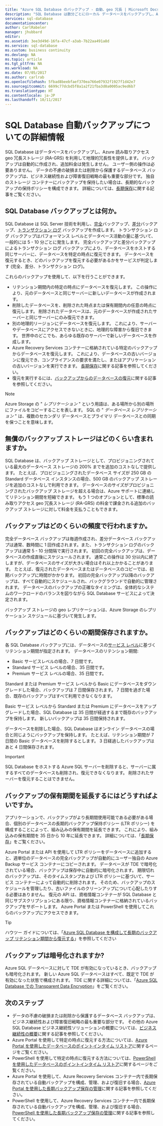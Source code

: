 ```yaml
---
title: "Azure SQL Database のバックアップ - 自動、geo 冗長 | Microsoft Docs"
description: "SQL Database は数分ごとにローカル データベースをバックアップし、Azure 読み取りアクセス geo 冗長ストレージを利用して地理的冗長性を提供します。"
services: sql-database
documentationcenter: 
author: CarlRabeler
manager: jhubbard
editor: 
ms.assetid: 3ee3d49d-16fa-47cf-a3ab-7b22aa491a8d
ms.service: sql-database
ms.custom: business continuity
ms.devlang: NA
ms.topic: article
ms.tgt_pltfrm: NA
ms.workload: NA
ms.date: 07/05/2017
ms.author: carlrab
ms.openlocfilehash: 5fbad8beebfaef370ea766e07932f1927f1d42e7
ms.sourcegitcommit: 6699c77dcbd5f8a1a2f21fba3d0a0005ac9ed6b7
ms.translationtype: HT
ms.contentlocale: ja-JP
ms.lasthandoff: 10/11/2017
---
```

# <a name="learn-about-automatic-sql-database-backups"></a>SQL Database 自動バックアップについての詳細情報

SQL Database はデータベースをバックアップし、Azure 読み取りアクセス geo 冗長ストレージ (RA-GRS) を利用して地理的冗長性を提供します。 バックアップは自動的に作成され、追加料金は発生しません。 ユーザー側の操作は必要ありません。 データの不慮の破損または削除から保護するデータベース バックアップは、ビジネス継続性および障害復旧戦略の最も重要な部分です。 独自のストレージ コンテナーにバックアップを保持したい場合は、長期的なバックアップの保持ポリシーを構成できます。 詳細については、[長期保存](sql-database-long-term-retention.md)に関する記事をご覧ください。

## <a name="what-is-a-sql-database-backup"></a>SQL Database バックアップとは何か。

SQL Database は SQL Server 技術を利用し、[完全](https://msdn.microsoft.com/library/ms186289.aspx)バックアップ、[差分](https://msdn.microsoft.com/library/ms175526.aspx)バックアップ、[トランザクション ログ](https://msdn.microsoft.com/library/ms191429.aspx) バックアップを作成します。 トランザクション ログ バックアップはパフォーマンス レベルとデータベース活動の量に基づいて、一般的には 5 - 10 分ごとに発生します。 完全バックアップと差分バックアップによるトランザクション ログ バックアップにより、データベースをホストする同じサーバーに、データベースを特定の時点に復元できます。 データベースを復元するとき、どのバックアップを復元する必要があるかをサービスが判定します (完全、差分、トランザクション ログ)。


これらのバックアップを使用して、以下を行うことができます。

* リテンション期間内の特定の時点にデータベースを復元します。 この操作により、元のデータベースと同じサーバーに新しいデータベースが作成されます。
* 削除したデータベースを、削除された時点または保有期間内の任意の時点に復元します。 削除されたデータベースは、元のデータベースが作成されたサーバーと同じサーバーにのみ復元できます。
* 別の地理的リージョンにデータベースを復元します。 これにより、サーバーやデータベースにアクセスできないときに、地理的な障害から復旧できます。 世界中のどこでも、あらゆる既存のサーバーで新しいデータベースを作成します。 
* Azure Recovery Services コンテナーに格納されている特定のバックアップからデータベースを復元します。 これにより、データベースの古いバージョンに復元でき、コンプライアンスの要求を満たし、またはアプリケーションの古いバージョンを実行できます。 [長期保存](sql-database-long-term-retention.md)に関する記事を参照してください。
* 復元を実行するには、[バックアップからのデータベースの復元](sql-database-recovery-using-backups.md)に関する記事を参照してください。

> [!NOTE]
> Azure Storage の " *レプリケーション* " という用語は、ある場所から別の場所にファイルをコピーすることを表します。 SQL の " *データベース レプリケーション* " は、複数のセカンダリ データベースとプライマリ データベースとの同期を保つことを意味します。 
> 

## <a name="how-much-backup-storage-is-included-at-no-cost"></a>無償のバックアップ ストレージはどのくらい含まれますか。
SQL Database は、バックアップ ストレージとして、プロビジョニングされている最大のデータベース ストレージの 200% までを追加のコストなしで提供します。 たとえば、プロビジョニングされたデータベース サイズが 250 GB の Standard データベース インスタンスの場合、500 GB のバックアップ ストレージを追加のコストなしで利用できます。 データベースのサイズがプロビジョニングされたバックアップ ストレージを超える場合は、Azure サポートに連絡してリテンション期間を短縮できます。 もう 1 つのオプションとして、標準の読み取りアクセス geo 冗長ストレージ (RA-GRS) の料金で課金される追加のバックアップ ストレージに対して料金を支払うこともできます。 

## <a name="how-often-do-backups-happen"></a>バックアップはどのくらいの頻度で行われますか。
完全データベース バックアップは毎週作成され、差分データベース バックアップは通常、数時間に 1 回作成されます。また、トランザクション ログのバックアップは通常 5 - 10 分間隔で実行されます。 初回の完全バックアップは、データベースの作成直後にスケジュールされます。 通常この操作は 30 分以内に終了しますが、データベースのサイズが大きい場合はそれ以上かかることがあります。 たとえば、復元されたデータベースまたはデータベースのコピーでは、初期バックアップに時間がかかります。 初回の完全バックアップ以降のバックアップは、すべて自動的にスケジュールされ、バックグラウンドで自動的に管理されます。 データベースのバックアップの正確なタイミングは、全体的なシステムのワークロードのバランスを図りながら SQL Database サービスによって決定されます。 

バックアップ ストレージの geo レプリケーションは、Azure Storage のレプリケーション スケジュールに基づいて発生します。

## <a name="how-long-do-you-keep-my-backups"></a>バックアップはどのくらいの期間保存されますか。
各 SQL Database バックアップには、データベースの[サービス レベル](sql-database-service-tiers.md)に基づくリテンション期間が指定されます。 データベースのリテンション期間:


* Basic サービスレベルの場合、7 日間です。
* Standard サービス レベルの場合、35 日間です。
* Premium サービス レベルの場合、35 日間です。

Standard または Premium サービス レベルから Basic にデータベースをダウングレードした場合、バックアップは 7 日間保存されます。 7 日間を過ぎた場合、既存のバックアップはすべて利用できなくなります。 

Basic サービス レベルから Standard または Premium にデータベースをアップグレードした場合、SQL Database は 35 日間が経過するまで既存のバックアップを保持します。 新しいバックアップは 35 日間保持されます。

データベースを削除した場合、SQL Database はオンライン データベースの場合と同じようにバックアップを保持します。 たとえば、リテンション期間が 7 日間の Basic データベースを削除するとします。 3 日経過したバックアップはあと 4 日間保存されます。

> [!IMPORTANT]
> SQL Database をホストする Azure SQL サーバーを削除すると、サーバーに属するすべてのデータベースも削除され、復元できなくなります。 削除されたサーバーを復元することはできません。
> 

## <a name="how-to-extend-the-backup-retention-period"></a>バックアップの保有期間を延長するにはどうすればよいですか。
アプリケーションで、バックアップがより長期間使用可能である必要がある場合、個別のデータベースの長期的バックアップ保持ポリシー (LTR ポリシー) を構成することによって、組み込みの保有期間を延長できます。 これにより、組み込みの保有期間を 35 日から 10 年に延長できます。 詳細については、「[長期保存](sql-database-long-term-retention.md)」をご覧ください。

Azure Portal または API を使用して LTR ポリシーをデータベースに追加すると、週単位のデータベースの完全バックアップが自動的にユーザー独自の Azure Backup サービス コンテナーにコピーされます。 データベースが TDE で暗号化されている場合、バックアップは保存中に自動的に暗号化されます。  期限切れのバックアップは、そのタイムスタンプおよび LTR ポリシーに基づいて、サービス コンテナーによって自動的に削除されます。  そのため、バックアップのスケジュールを管理したり、古いファイルのクリーンアップについて心配したりする必要はありません。 復元の API は、資格情報コンテナーが SQL Database と同じサブスクリプションにある限り、資格情報コンテナーに格納されているバックアップをサポートします。 Azure Portal または PowerShell を使用してこれらのバックアップにアクセスできます。

> [!TIP]
> ハウツー ガイドについては、「[Azure SQL Database を構成して長期のバックアップ リテンション期間から復元する](sql-database-long-term-backup-retention-configure.md)」を参照してください
>

## <a name="are-backups-encrypted"></a>バックアップは暗号化されますか?

Azure SQL データベースに対して TDE が有効になっているとき、バックアップも暗号化されます。 新しい Azure SQL データベースはすべて、既定で TDE が有効になった状態で構成されます。 TDE に関する詳細については、「[Azure SQL Database での Transparent Data Encryption](/sql/relational-databases/security/encryption/transparent-data-encryption-azure-sql)」をご覧ください。

## <a name="next-steps"></a>次のステップ

- データの不慮の破損または削除から保護するデータベース バックアップは、ビジネス継続性および障害復旧戦略の最も重要な部分です。 その他の Azure SQL Database ビジネス継続性ソリューションの概要については、[ビジネス継続性の概要](sql-database-business-continuity.md)に関する記事を参照してください。
- Azure Portal を使用して特定の時点に復元する方法については、[Azure Portal を使用したデータベースのポイントインタイム リストア](sql-database-recovery-using-backups.md)に関するページをご覧ください。
- PowerShell を使用して特定の時点に復元する方法については、[PowerShell を使用したデータベースのポイントインタイム リストア](scripts/sql-database-restore-database-powershell.md)に関するページをご覧ください。
- Azure Portal を使用して、Azure Recovery Services コンテナー内で長期保存されている自動バックアップを構成、管理、および復旧する場合、[Azure Portal を使用した長期バックアップ保存の管理](sql-database-long-term-backup-retention-configure.md)に関する記事を参照してください。
- PowerShell を使用して、Azure Recovery Services コンテナー内で長期保存されている自動バックアップを構成、管理、および復旧する場合、[PowerShell を使用した長期バックアップ保存の管理](sql-database-long-term-backup-retention-configure.md)に関する記事を参照してください。
